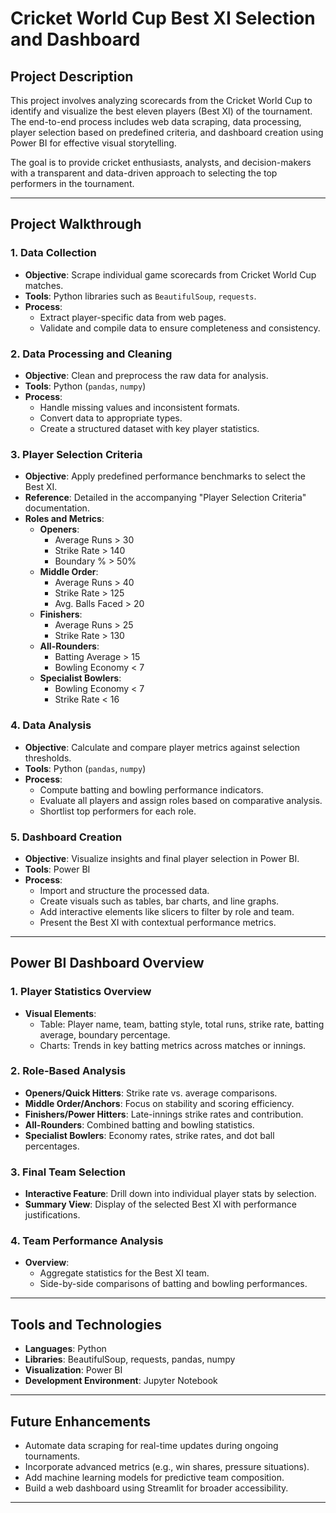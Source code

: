 # Cricket World Cup Best XI Selection and Dashboard

## Project Description

This project involves analyzing scorecards from the Cricket World Cup to identify and visualize the best eleven players (Best XI) of the tournament. The end-to-end process includes web data scraping, data processing, player selection based on predefined criteria, and dashboard creation using Power BI for effective visual storytelling.

The goal is to provide cricket enthusiasts, analysts, and decision-makers with a transparent and data-driven approach to selecting the top performers in the tournament.

---

## Project Walkthrough

### 1. Data Collection

- **Objective**: Scrape individual game scorecards from Cricket World Cup matches.
- **Tools**: Python libraries such as `BeautifulSoup`, `requests`.
- **Process**:
  - Extract player-specific data from web pages.
  - Validate and compile data to ensure completeness and consistency.

### 2. Data Processing and Cleaning

- **Objective**: Clean and preprocess the raw data for analysis.
- **Tools**: Python (`pandas`, `numpy`)
- **Process**:
  - Handle missing values and inconsistent formats.
  - Convert data to appropriate types.
  - Create a structured dataset with key player statistics.

### 3. Player Selection Criteria

- **Objective**: Apply predefined performance benchmarks to select the Best XI.
- **Reference**: Detailed in the accompanying "Player Selection Criteria" documentation.
- **Roles and Metrics**:
  - **Openers**: 
    - Average Runs > 30
    - Strike Rate > 140
    - Boundary % > 50%
  - **Middle Order**: 
    - Average Runs > 40
    - Strike Rate > 125
    - Avg. Balls Faced > 20
  - **Finishers**: 
    - Average Runs > 25
    - Strike Rate > 130
  - **All-Rounders**: 
    - Batting Average > 15
    - Bowling Economy < 7
  - **Specialist Bowlers**: 
    - Bowling Economy < 7
    - Strike Rate < 16

### 4. Data Analysis

- **Objective**: Calculate and compare player metrics against selection thresholds.
- **Tools**: Python (`pandas`, `numpy`)
- **Process**:
  - Compute batting and bowling performance indicators.
  - Evaluate all players and assign roles based on comparative analysis.
  - Shortlist top performers for each role.

### 5. Dashboard Creation

- **Objective**: Visualize insights and final player selection in Power BI.
- **Tools**: Power BI
- **Process**:
  - Import and structure the processed data.
  - Create visuals such as tables, bar charts, and line graphs.
  - Add interactive elements like slicers to filter by role and team.
  - Present the Best XI with contextual performance metrics.

---

## Power BI Dashboard Overview

### 1. Player Statistics Overview

- **Visual Elements**:
  - Table: Player name, team, batting style, total runs, strike rate, batting average, boundary percentage.
  - Charts: Trends in key batting metrics across matches or innings.

### 2. Role-Based Analysis

- **Openers/Quick Hitters**: Strike rate vs. average comparisons.
- **Middle Order/Anchors**: Focus on stability and scoring efficiency.
- **Finishers/Power Hitters**: Late-innings strike rates and contribution.
- **All-Rounders**: Combined batting and bowling statistics.
- **Specialist Bowlers**: Economy rates, strike rates, and dot ball percentages.

### 3. Final Team Selection

- **Interactive Feature**: Drill down into individual player stats by selection.
- **Summary View**: Display of the selected Best XI with performance justifications.

### 4. Team Performance Analysis

- **Overview**:
  - Aggregate statistics for the Best XI team.
  - Side-by-side comparisons of batting and bowling performances.

---

## Tools and Technologies

- **Languages**: Python
- **Libraries**: BeautifulSoup, requests, pandas, numpy
- **Visualization**: Power BI
- **Development Environment**: Jupyter Notebook

---

## Future Enhancements

- Automate data scraping for real-time updates during ongoing tournaments.
- Incorporate advanced metrics (e.g., win shares, pressure situations).
- Add machine learning models for predictive team composition.
- Build a web dashboard using Streamlit for broader accessibility.

---


